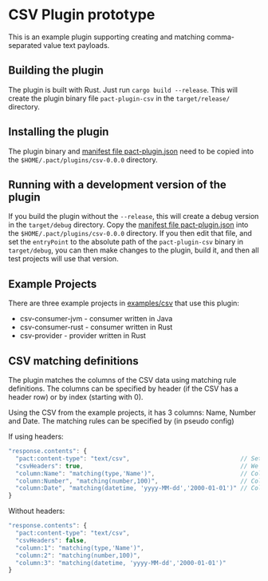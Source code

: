 # CSV Plugin prototype

This is an example plugin supporting creating and matching comma-separated value text payloads.

## Building the plugin

The plugin is built with Rust. Just run `cargo build --release`. This will create the plugin binary file `pact-plugin-csv` 
in the `target/release/` directory.

## Installing the plugin

The plugin binary and [manifest file pact-plugin.json](pact-plugin.json) need to be copied into the `$HOME/.pact/plugins/csv-0.0.0` directory.

## Running with a development version of the plugin

If you build the plugin without the `--release`, this will create a debug version in the `target/debug` directory.
Copy the [manifest file pact-plugin.json](pact-plugin.json) into the `$HOME/.pact/plugins/csv-0.0.0` directory. If you
then edit that file, and set the `entryPoint` to the absolute path of the `pact-plugin-csv` binary in `target/debug`,
you can then make changes to the plugin, build it, and then all test projects will use that version.

## Example Projects

There are three example projects in [examples/csv](../../examples/csv) that use this plugin:

* csv-consumer-jvm - consumer written in Java
* csv-consumer-rust - consumer written in Rust
* csv-provider - provider written in Rust

## CSV matching definitions

The plugin matches the columns of the CSV data using matching rule definitions. The columns can be specified by
header (if the CSV has a header row) or by index (starting with 0).

Using the CSV from the example projects, it has 3 columns: Name, Number and Date. The matching rules can be specified by
(in pseudo config)

If using headers:
```javascript
"response.contents": {
  "pact:content-type": "text/csv",                               // Set the content type to CSV
  "csvHeaders": true,                                            // We have a header row
  "column:Name": "matching(type,'Name')",                        // Column with header Name must match by type (which is actually useless with CSV)
  "column:Number", "matching(number,100)",                       // Column with header Number must match a number format
  "column:Date", "matching(datetime, 'yyyy-MM-dd','2000-01-01')" // Column with header Date must match an ISO format yyyy-MM-dd
}
```

Without headers:
```javascript
"response.contents": {
  "pact:content-type": "text/csv",
  "csvHeaders": false,
  "column:1": "matching(type,'Name')",
  "column:2": "matching(number,100)",
  "column:3": "matching(datetime, 'yyyy-MM-dd','2000-01-01')"
}
```
